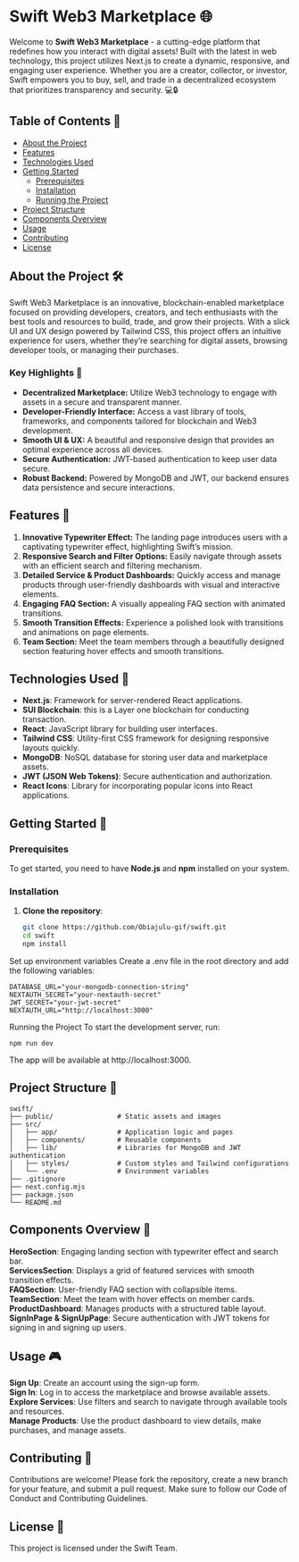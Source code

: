 # Swift Web3 Marketplace 🌐

Welcome to **Swift Web3 Marketplace** - a cutting-edge platform that redefines how you interact with digital assets! Built with the latest in web technology, this project utilizes Next.js to create a dynamic, responsive, and engaging user experience. Whether you are a creator, collector, or investor, Swift empowers you to buy, sell, and trade in a decentralized ecosystem that prioritizes transparency and security. 💻🔒

## Table of Contents 📖

- [About the Project](#about-the-project)
- [Features](#features)
- [Technologies Used](#technologies-used)
- [Getting Started](#getting-started)
  - [Prerequisites](#prerequisites)
  - [Installation](#installation)
  - [Running the Project](#running-the-project)
- [Project Structure](#project-structure)
- [Components Overview](#components-overview)
- [Usage](#usage)
- [Contributing](#contributing)
- [License](#license)

## About the Project 🛠️

Swift Web3 Marketplace is an innovative, blockchain-enabled marketplace focused on providing developers, creators, and tech enthusiasts with the best tools and resources to build, trade, and grow their projects. With a slick UI and UX design powered by Tailwind CSS, this project offers an intuitive experience for users, whether they’re searching for digital assets, browsing developer tools, or managing their purchases.

### Key Highlights 🎯

- **Decentralized Marketplace:** Utilize Web3 technology to engage with assets in a secure and transparent manner.
- **Developer-Friendly Interface:** Access a vast library of tools, frameworks, and components tailored for blockchain and Web3 development.
- **Smooth UI & UX:** A beautiful and responsive design that provides an optimal experience across all devices.
- **Secure Authentication:** JWT-based authentication to keep user data secure.
- **Robust Backend:** Powered by MongoDB and JWT, our backend ensures data persistence and secure interactions.

## Features 🌟

1. **Innovative Typewriter Effect:** The landing page introduces users with a captivating typewriter effect, highlighting Swift’s mission.
2. **Responsive Search and Filter Options:** Easily navigate through assets with an efficient search and filtering mechanism.
3. **Detailed Service & Product Dashboards:** Quickly access and manage products through user-friendly dashboards with visual and interactive elements.
4. **Engaging FAQ Section:** A visually appealing FAQ section with animated transitions.
5. **Smooth Transition Effects:** Experience a polished look with transitions and animations on page elements.
6. **Team Section:** Meet the team members through a beautifully designed section featuring hover effects and smooth transitions.

## Technologies Used 🚀

- **Next.js**: Framework for server-rendered React applications.
- **SUI Blockchain**: this is a Layer one blockchain for conducting transaction.
- **React**: JavaScript library for building user interfaces.
- **Tailwind CSS**: Utility-first CSS framework for designing responsive layouts quickly.
- **MongoDB**: NoSQL database for storing user data and marketplace assets.
- **JWT (JSON Web Tokens)**: Secure authentication and authorization.
- **React Icons**: Library for incorporating popular icons into React applications.

## Getting Started 🏁

### Prerequisites

To get started, you need to have **Node.js** and **npm** installed on your system.

### Installation

1. **Clone the repository**:
   ```bash
   git clone https://github.com/Obiajulu-gif/swift.git
   cd swift
   npm install
Set up environment variables
Create a .env file in the root directory and add the following variables:

    
    DATABASE_URL="your-mongodb-connection-string"
    NEXTAUTH_SECRET="your-nextauth-secret"
    JWT_SECRET="your-jwt-secret"
    NEXTAUTH_URL="http://localhost:3000"

Running the Project
To start the development server, run:

    npm run dev

The app will be available at http://localhost:3000.

## Project Structure 📂

    swift/
    ├── public/                # Static assets and images
    ├── src/
    │   ├── app/               # Application logic and pages
    │   ├── components/        # Reusable components
    │   ├── lib/               # Libraries for MongoDB and JWT authentication
    │   ├── styles/            # Custom styles and Tailwind configurations
    │   └── .env               # Environment variables
    ├── .gitignore
    ├── next.config.mjs
    ├── package.json
    └── README.md
## Components Overview 🧩
**HeroSection**: Engaging landing section with typewriter effect and search bar.  
**ServicesSection**: Displays a grid of featured services with smooth transition effects.  
**FAQSection**: User-friendly FAQ section with collapsible items.  
**TeamSection**: Meet the team with hover effects on member cards.  
**ProductDashboard**: Manages products with a structured table layout.  
**SignInPage & SignUpPage**: Secure authentication with JWT tokens for signing in and signing up users.  
## Usage 🎮
**Sign Up**: Create an account using the sign-up form.  
**Sign In**: Log in to access the marketplace and browse available assets.  
**Explore Services**: Use filters and search to navigate through available tools and resources.  
**Manage Products**: Use the product dashboard to view details, make purchases, and manage assets.  
## Contributing 🤝
Contributions are welcome! Please fork the repository, create a new branch for your feature, and submit a pull request. Make sure to follow our Code of Conduct and Contributing Guidelines.

## License 📄
This project is licensed under the Swift Team.
